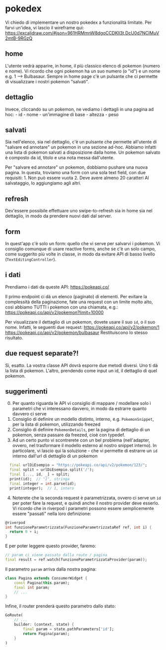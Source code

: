 # pokedex
Vi chiedo di implementare un nostro pokedex a funzionalità limitate.
Per farvi un'idea, vi lascio il wireframe qui:
    https://excalidraw.com/#json=961HRMmnW8dgoCCDKll3t,DcU0d7NCIMuV2mtB-9RGzQ

## home
L'utente vedrà apparire, in home, il più classico elenco di pokemon (numero e nome).
Vi ricordo che ogni pokemon ha un suo numero (o "id") e un nome
    e.g. 1 --> Bulbasaur.
Sempre in home page c'è un pulsante che ci permette di visualizzare i nostri pokemon "salvati".

## dettaglio
Invece, cliccando su un pokemon, ne vediamo i dettagli in una pagina ad hoc:
    - id
    - nome
    - un'immagine di base
    - altezza
    - peso

## salvati
Sia nell'elenco, sia nel dettaglio, c'è un pulsante che permette all'utente di "salvare ed annotare" un pokemon in una sezione ad-hoc.
Abbiamo infatti una lista di pokemon salvati a disposizione dalla home.
Un pokemon salvato è composto da id, titolo e una nota messa dall'utente.

Per "salvare ed annotare" un pokemon, dobbiamo pushare una nuova pagina.
In questa, troviamo una form con una sola text field, con due requisiti:
    1. Non può essere vuota
    2. Deve avere almeno 20 caratteri
Al salvataggio, lo aggiungiamo agli altri.

## refresh
Dev'essere possibile effettuare uno swipe-to-refresh sia in home sia nel dettaglio, in modo da prendere nuovi dati dal server.

## form
In quest'app c'è solo un form: quello che vi serve per salvarvi i pokemon.
Vi consiglio comunque di usare reactive forms, anche se c'è un solo campo, come suggerito più volte in classe, in modo da evitare API di basso livello (`TextEditingController`).

## i dati
Prendiamo i dati da queste API:
    https://pokeapi.co/

Il primo endpoint ci dà un elenco (paginato) di elementi.
Per evitare la complessità della paginazione, fate una request con un limite molto alto, così abbiamo TUTTI i pokemon con una chiamata, e.g.:
    https://pokeapi.co/api/v2/pokemon?limit=10000

Per visualizzare il dettaglio di un pokemon, dovete usare il suo `id`, o il suo nome.
Infatti, le seguenti due request:
    https://pokeapi.co/api/v2/pokemon/1
    https://pokeapi.co/api/v2/pokemon/bulbasaur
Restituiscono lo stesso risultato.

## due request separate?!
Sì, esatto. La vostra classe API dovrà esporre due metodi diversi. Uno ti dà la lista di pokemon. L'altro, prendendo come input un id, il dettaglio di quel pokemon.

## suggerimenti
0. Per quanto riguarda le API vi consiglio di mappare / modellare solo i parametri che vi interessano davvero, in modo da estrarre quanto davvero ci serve
1. Consiglio di definire un modello distinto, interno, e.g. `PokemonSnippet`, per la lista di pokemon, utilizzando freezed
2. Consiglio di definire `PokemonDetails`, per la pagina di dettaglio di un pokemon, senza passare da freezed, cioè con typedef.
3. Ad un certo punto vi scontrerete con un bel problema (nell'adapter, ovvero, nel trasformare il modello esterno al nostro snippet interno). In particolare, vi lascio qui la soluzione - che vi permette di estrarre un `id` interno dall'url di dettaglio di un pokemon
```dart
  final urlDiEsempio = "https://pokeapi.co/api/v2/pokemon/123/";
  final split = urlDiEsempio.split('/');
  final [..., id, _] = split;
  print(id);  // "1", stringa
  final integer = int.parse(id);
  print(integer);  // 1, intero
```
4. Noterete che la seconda request è parametrizzata, ovvero ci serve un `id` per poter fare la request, e quindi anche il nostro provider deve esserlo. Vi ricordo che in riverpod i parametri possono essere semplicemente essere "passati" nella loro definizione:
```dart
@riverpod
int funzioneParametrizzata(FunzioneParametrizzataRef ref, int i) {
  return 0 + i;
}
```
E per poter leggere questo provider, faremo:
```dart
// param ci viene passato dalla route / pagina
final result = ref.watch(funzioneParametrizzataProvider(param));
```
Il parametro `param` arriva dalla nostra pagina:
```dart
class Pagina extends ConsumerWidget {
    const Pagina(this.param);
    final int param;
    // ...
}
```
Infine, il router prenderà questo parametro dallo stato:
```dart
GoRoute(
    // ...
    builder: (context, state) {
        final param = state.pathParameters['id'];
        return Pagina(param);
    }
)
```
